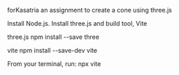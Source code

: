 forKasatria
an assignment to create a cone using three.js

Install Node.js. Install three.js and build tool, Vite

three.js
npm install --save three

vite
npm install --save-dev vite

From your terminal, run: npx vite
